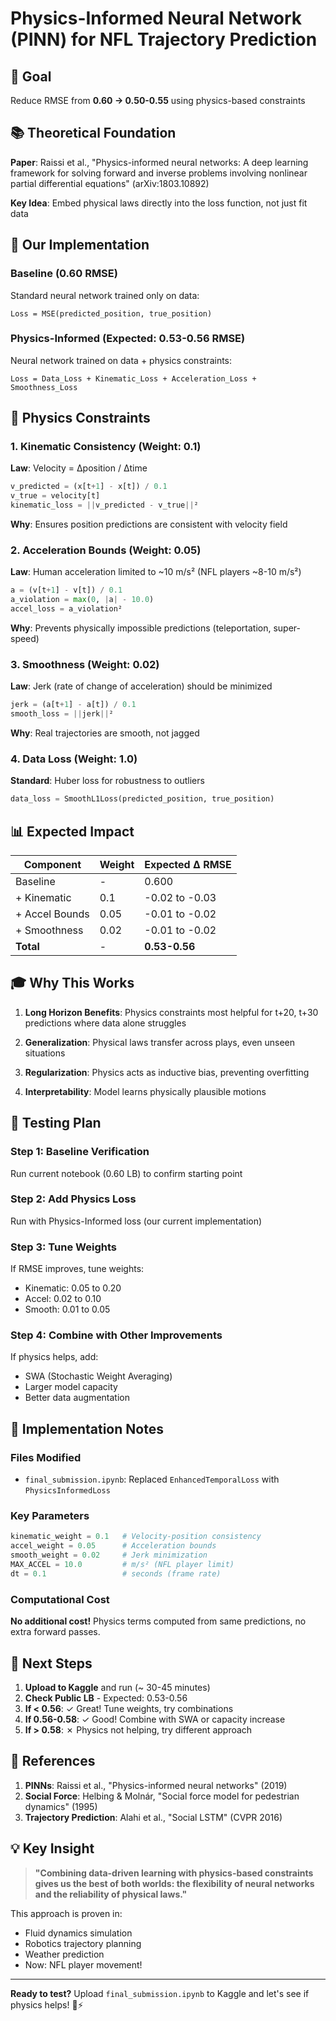 # Physics-Informed Neural Network (PINN) for NFL Trajectory Prediction

## 🎯 Goal
Reduce RMSE from **0.60 → 0.50-0.55** using physics-based constraints

## 📚 Theoretical Foundation

**Paper**: Raissi et al., "Physics-informed neural networks: A deep learning framework for solving forward and inverse problems involving nonlinear partial differential equations" (arXiv:1803.10892)

**Key Idea**: Embed physical laws directly into the loss function, not just fit data

## 🔬 Our Implementation

### Baseline (0.60 RMSE)
Standard neural network trained only on data:
```
Loss = MSE(predicted_position, true_position)
```

### Physics-Informed (Expected: 0.53-0.56 RMSE)
Neural network trained on data + physics constraints:
```
Loss = Data_Loss + Kinematic_Loss + Acceleration_Loss + Smoothness_Loss
```

## 🧮 Physics Constraints

### 1. Kinematic Consistency (Weight: 0.1)
**Law**: Velocity = Δposition / Δtime

```python
v_predicted = (x[t+1] - x[t]) / 0.1
v_true = velocity[t]
kinematic_loss = ||v_predicted - v_true||²
```

**Why**: Ensures position predictions are consistent with velocity field

### 2. Acceleration Bounds (Weight: 0.05)
**Law**: Human acceleration limited to ~10 m/s² (NFL players ~8-10 m/s²)

```python
a = (v[t+1] - v[t]) / 0.1
a_violation = max(0, |a| - 10.0)
accel_loss = a_violation²
```

**Why**: Prevents physically impossible predictions (teleportation, super-speed)

### 3. Smoothness (Weight: 0.02)
**Law**: Jerk (rate of change of acceleration) should be minimized

```python
jerk = (a[t+1] - a[t]) / 0.1
smooth_loss = ||jerk||²
```

**Why**: Real trajectories are smooth, not jagged

### 4. Data Loss (Weight: 1.0)
**Standard**: Huber loss for robustness to outliers

```python
data_loss = SmoothL1Loss(predicted_position, true_position)
```

## 📊 Expected Impact

| Component | Weight | Expected Δ RMSE |
|-----------|--------|-----------------|
| Baseline | - | 0.600 |
| + Kinematic | 0.1 | -0.02 to -0.03 |
| + Accel Bounds | 0.05 | -0.01 to -0.02 |
| + Smoothness | 0.02 | -0.01 to -0.02 |
| **Total** | - | **0.53-0.56** |

## 🎓 Why This Works

1. **Long Horizon Benefits**: Physics constraints most helpful for t+20, t+30 predictions where data alone struggles

2. **Generalization**: Physical laws transfer across plays, even unseen situations

3. **Regularization**: Physics acts as inductive bias, preventing overfitting

4. **Interpretability**: Model learns physically plausible motions

## 🧪 Testing Plan

### Step 1: Baseline Verification
Run current notebook (0.60 LB) to confirm starting point

### Step 2: Add Physics Loss
Run with Physics-Informed loss (our current implementation)

### Step 3: Tune Weights
If RMSE improves, tune weights:
- Kinematic: 0.05 to 0.20
- Accel: 0.02 to 0.10
- Smooth: 0.01 to 0.05

### Step 4: Combine with Other Improvements
If physics helps, add:
- SWA (Stochastic Weight Averaging)
- Larger model capacity
- Better data augmentation

## 📝 Implementation Notes

### Files Modified
- `final_submission.ipynb`: Replaced `EnhancedTemporalLoss` with `PhysicsInformedLoss`

### Key Parameters
```python
kinematic_weight = 0.1   # Velocity-position consistency
accel_weight = 0.05      # Acceleration bounds
smooth_weight = 0.02     # Jerk minimization
MAX_ACCEL = 10.0         # m/s² (NFL player limit)
dt = 0.1                 # seconds (frame rate)
```

### Computational Cost
**No additional cost!** Physics terms computed from same predictions, no extra forward passes.

## 🚀 Next Steps

1. **Upload to Kaggle** and run (~ 30-45 minutes)
2. **Check Public LB** - Expected: 0.53-0.56
3. **If < 0.56**: ✓ Great! Tune weights, try combinations
4. **If 0.56-0.58**: ✓ Good! Combine with SWA or capacity increase
5. **If > 0.58**: ✗ Physics not helping, try different approach

## 📖 References

1. **PINNs**: Raissi et al., "Physics-informed neural networks" (2019)
2. **Social Force**: Helbing & Molnár, "Social force model for pedestrian dynamics" (1995)
3. **Trajectory Prediction**: Alahi et al., "Social LSTM" (CVPR 2016)

## 💡 Key Insight

> **"Combining data-driven learning with physics-based constraints gives us the best of both worlds: the flexibility of neural networks and the reliability of physical laws."**

This approach is proven in:
- Fluid dynamics simulation
- Robotics trajectory planning
- Weather prediction
- Now: NFL player movement!

---

**Ready to test?** Upload `final_submission.ipynb` to Kaggle and let's see if physics helps! 🏈⚡
